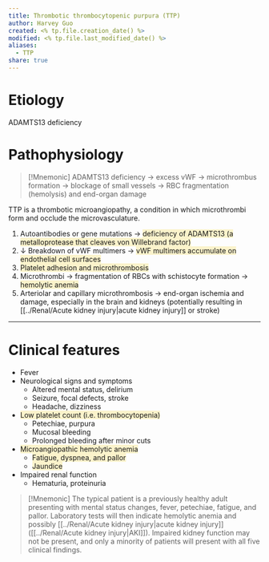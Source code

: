 ```yaml
---
title: Thrombotic thrombocytopenic purpura (TTP)
author: Harvey Guo
created: <% tp.file.creation_date() %>
modified: <% tp.file.last_modified_date() %>
aliases:
  - TTP
share: true
---
```


# Etiology
ADAMTS13 deficiency
# Pathophysiology
>[!Mnemonic] 
>ADAMTS13 deficiency → excess vWF → microthrombus formation → blockage of small vessels → RBC fragmentation (hemolysis) and end-organ damage

TTP is a thrombotic microangiopathy, a condition in which microthrombi form and occlude the microvasculature. 
1. Autoantibodies or gene mutations → <span style="background:rgba(240, 200, 0, 0.2)">deficiency of ADAMTS13  (a metalloprotease that cleaves von Willebrand factor)</span>
2. ↓ Breakdown of vWF multimers → <span style="background:rgba(240, 200, 0, 0.2)">vWF multimers accumulate on endothelial cell surfaces </span>
3. <span style="background:rgba(240, 200, 0, 0.2)">Platelet adhesion and microthrombosis</span>
4. Microthrombi → fragmentation of RBCs with schistocyte formation → <span style="background:rgba(240, 200, 0, 0.2)">hemolytic anemia</span>
5. Arteriolar and capillary microthrombosis → end-organ ischemia and damage, especially in the brain and kidneys (potentially resulting in [[../Renal/Acute kidney injury|acute kidney injury]] or stroke)



---
# Clinical features
- Fever
- Neurological signs and symptoms
	- Altered mental status, delirium
	- Seizure, focal defects, stroke
	- Headache, dizziness
- <span style="background:rgba(240, 200, 0, 0.2)">Low platelet count (i.e. thrombocytopenia)</span>
	- Petechiae, purpura
	- Mucosal bleeding 
	- Prolonged bleeding after minor cuts
- <span style="background:rgba(240, 200, 0, 0.2)">Microangiopathic hemolytic anemia</span>
	- <span style="background:rgba(240, 200, 0, 0.2)">Fatigue, dyspnea, and pallor</span>
	- <span style="background:rgba(240, 200, 0, 0.2)">Jaundice</span>
- Impaired renal function
	- Hematuria, proteinuria

>[!Mnemonic] 
>The typical patient is a previously healthy adult presenting with mental status changes, fever, petechiae, fatigue, and pallor. Laboratory tests will then indicate hemolytic anemia and possibly [[../Renal/Acute kidney injury|acute kidney injury]] ([[../Renal/Acute kidney injury|AKI]]). Impaired kidney function may not be present, and only a minority of patients will present with all five clinical findings.